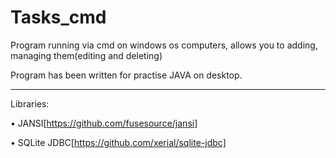# Tasks_cmd
Program running via cmd on windows os computers, allows you to adding, managing them(editing and deleting)

Program has been written for practise JAVA on desktop.

-------------------------------------------------------------------------------------------------

Libraries:

• JANSI[https://github.com/fusesource/jansi]

• SQLite JDBC[https://github.com/xerial/sqlite-jdbc]



